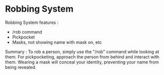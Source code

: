 # Robbing System

Robbing System features :&#x20;

* /rob command&#x20;
* Pickpocket&#x20;
* Masks, not showing name with mask on, etc

Summary : To rob a person, simply use the "/rob" command while looking at them. For pickpocketing, approach the person from behind and interact with them. Wearing a mask will conceal your identity, preventing your name from being revealed.
